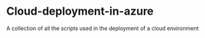 # Cloud-deployment-in-azure
A collection of all the scripts used in the deployment of a cloud environment 
